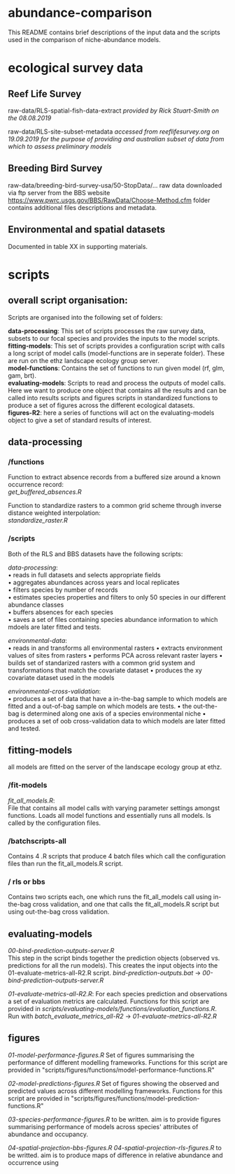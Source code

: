 # __abundance-comparison__

This README contains brief descriptions of the input data and the scripts used in the comparison of niche-abundance models. 


# __ecological survey data__

## Reef Life Survey

raw-data/RLS-spatial-fish-data-extract _provided by Rick Stuart-Smith on the 08.08.2019_

raw-data/RLS-site-subset-metadata _accessed from reeflifesurvey.org on 19.09.2019 for the purpose of providing and australian subset of data from which to assess preliminary models_

## Breeding Bird Survey

raw-data/breeding-bird-survey-usa/50-StopData/...
raw data downloaded via ftp server from the BBS website https://www.pwrc.usgs.gov/BBS/RawData/Choose-Method.cfm folder contains additional files descriptions and metadata.

## Environmental and spatial datasets

Documented in table XX in supporting materials.

# __scripts__

## __overall script organisation__: 

Scripts are organised into the following set of folders:  
  
__data-processing__: This set of scripts processes the raw survey data, subsets to our focal species and provides the inputs to the model scripts.   
__fitting-models__: This set of scripts provides a configuration script with calls a long script of model calls (model-functions are in seperate folder). These are run on the ethz landscape ecology group server.   
__model-functions__: Contains the set of functions to run given model (rf, glm, gam, brt).   
__evaluating-models__: Scripts to read and process the outputs of model calls. Here we want to produce one object that contains all the results and can be called into results scripts and figures scripts in standardized functions to produce a set of figures across the different ecological datasets.   
__figures-R2__: here a series of functions will act on the evaluating-models object to give a set of standard results of interest.   

## __data-processing__

### /functions

Function to extract absence records from a buffered size around a known occurrence record:  
_get_buffered_absences.R_  
  
Function to standardize rasters to a common grid scheme through inverse distance weighted interpolation:  
_standardize_raster.R_    

### /scripts  

Both of the RLS and BBS datasets have the following scripts: 

_data-processing_:  
• reads in full datasets and selects appropriate fields  
• aggregates abundances across years and local replicates  
• filters species by number of records  
• estimates species properties and filters to only 50 species in our different abundance classes  
• buffers absences for each species  
• saves a set of files containing species abundance information to which mdoels are later fitted and tests. 

_environmental-data_:  
• reads in and transforms all environmental rasters
• extracts environment values of sites from rasters
• performs PCA across relevant raster layers
• builds set of standarized rasters with a common grid system and transformations that match the covariate dataset
• produces the xy covariate dataset used in the models

_environmental-cross-validation_:  
• produces a set of data that have a in-the-bag sample to which models are fitted and a out-of-bag sample on which models are tests. 
• the out-the-bag is determined along one axis of a species environmental niche 
• produces a  set of oob cross-validation data to which models are later fitted and tested.



## __fitting-models__

all models are fitted on the server of the landscape ecology group at ethz. 
 
### /fit-models

_fit_all_models.R_:  
File that contains all model calls with varying parameter settings amongst functions. Loads all model functions and essentially runs all models. Is called by the configuration files. 

### /batchscripts-all  

Contains 4 .R scripts that produce 4 batch files which call the configuration files than run the fit_all_models.R script. 

### / rls or bbs 

Contains two scripts each, one which runs the fit_all_models call using in-the-bag cross validation, and one that calls the fit_all_models.R script but using out-the-bag cross validation. 



## __evaluating-models__

_00-bind-prediction-outputs-server.R_  
This step in the script binds together the prediction objects (observed vs. predictions for all the run models). This creates the input objects into the 01-evaluate-metrics-all-R2.R script. _bind-prediction-outputs.bat_ -> _00-bind-prediction-outputs-server.R_

_01-evaluate-metrics-all-R2.R_: 
For each species prediction and observations a set of evaluation metrics are calculated. Functions for this script are provided in _scripts/evaluating-models/functions/evaluation_functions.R_. Run with _batch_evaluate_metrics_all-R2_ -> _01-evaluate-metrics-all-R2.R_


## __figures__ 

_01-model-performance-figures.R_
Set of figures summarising the performance of different modelling frameworks. 
Functions for this script are provided in "scripts/figures/functions/model-performance-functions.R"

_02-model-predictions-figures.R_
Set of figures showing the observed and predicted values across different modelling frameworks. 
Functions for this script are provided in "scripts/figures/functions/model-prediction-functions.R"

_03-species-performance-figures.R_
to be written. aim is to provide figures summarising performance of models across species' attributes of abundance and occupancy. 

_04-spatial-projection-bbs-figures.R_
_04-spatial-projection-rls-figures.R_
to be writted. aim is to produce maps of difference in relative abundance and occurrence using 



